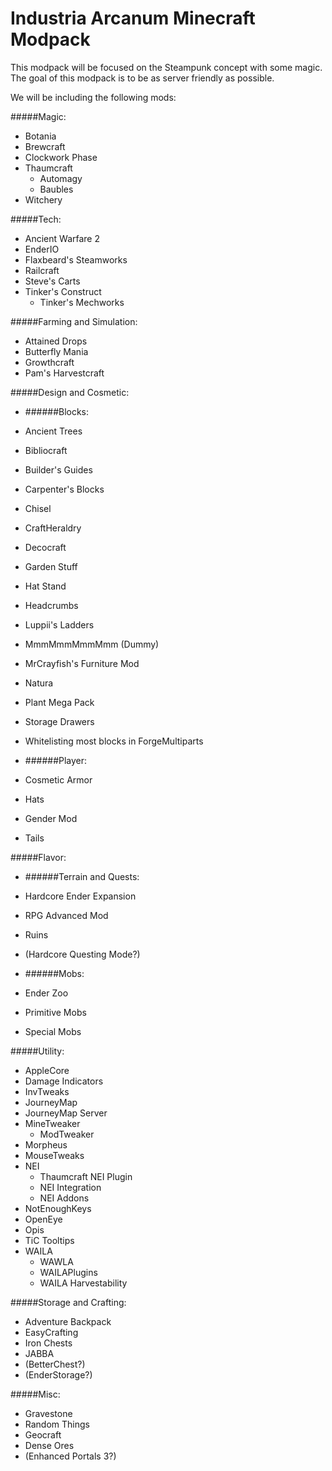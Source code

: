 Industria Arcanum Minecraft Modpack
=============
This modpack will be focused on the Steampunk concept with some magic. The goal of this modpack is to be as server friendly as possible.

We will be including the following mods:

#####Magic:
* Botania
* Brewcraft
* Clockwork Phase
* Thaumcraft
  * Automagy
  * Baubles
* Witchery

#####Tech:
* Ancient Warfare 2
* EnderIO
* Flaxbeard's Steamworks
* Railcraft
* Steve's Carts
* Tinker's Construct
  * Tinker's Mechworks

#####Farming and Simulation:
* Attained Drops
* Butterfly Mania
* Growthcraft
* Pam's Harvestcraft

#####Design and Cosmetic:

* ######Blocks:
 * Ancient Trees
 * Bibliocraft
 * Builder's Guides
 * Carpenter's Blocks
 * Chisel
 * CraftHeraldry
 * Decocraft
 * Garden Stuff
 * Hat Stand
 * Headcrumbs
 * Luppii's Ladders
 * MmmMmmMmmMmm (Dummy)
 * MrCrayfish's Furniture Mod
 * Natura
 * Plant Mega Pack
 * Storage Drawers
 * Whitelisting most blocks in ForgeMultiparts

* ######Player:
 * Cosmetic Armor
 * Hats
 * Gender Mod
  * Tails

#####Flavor:

* ######Terrain and Quests:
 * Hardcore Ender Expansion
 * RPG Advanced Mod
 * Ruins
 * (Hardcore Questing Mode?)

* ######Mobs:
 * Ender Zoo
 * Primitive Mobs
 * Special Mobs

#####Utility:
* AppleCore
* Damage Indicators
* InvTweaks
* JourneyMap
 * JourneyMap Server
* MineTweaker
  * ModTweaker
* Morpheus
* MouseTweaks
* NEI
  * Thaumcraft NEI Plugin
  * NEI Integration
  * NEI Addons
* NotEnoughKeys
* OpenEye
* Opis
* TiC Tooltips
* WAILA
  * WAWLA
  * WAILAPlugins
  * WAILA Harvestability

#####Storage and Crafting:
* Adventure Backpack
* EasyCrafting
* Iron Chests
* JABBA
* (BetterChest?)
* (EnderStorage?)

#####Misc:
* Gravestone
* Random Things
* Geocraft
* Dense Ores
* (Enhanced Portals 3?)
